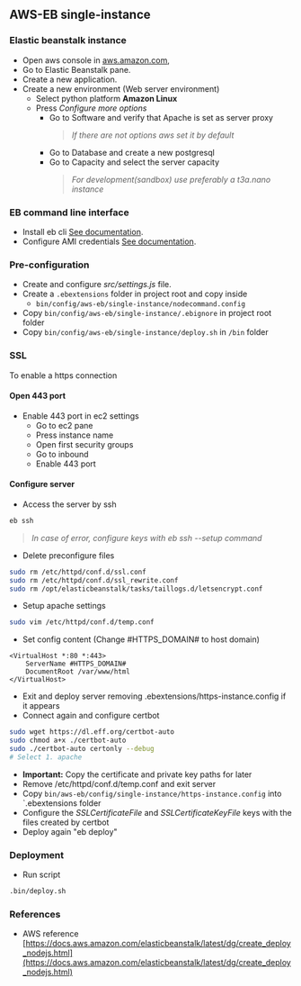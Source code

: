 ## AWS-EB single-instance

### Elastic beanstalk instance

-   Open aws console in [aws.amazon.com](https://aws.amazon.com),
-   Go to Elastic Beanstalk pane.
-   Create a new application.
-   Create a new environment (Web server environment)
    -   Select python platform **Amazon Linux**
    -   Press *Configure more options* 
        -   Go to Software and verify that Apache is set as server proxy
            >   *If there are not options aws set it by default*
        -   Go to Database and create a new postgresql
        -   Go to Capacity and select the server capacity
            >   *For development(sandbox) use preferably a t3a.nano instance*
   
### EB command line interface

-   Install eb cli [See documentation](https://docs.aws.amazon.com/es_es/elasticbeanstalk/latest/dg/eb-cli3-install.html).
-   Configure AMI credentials [See documentation](https://docs.aws.amazon.com/es_es/general/latest/gr/managing-aws-access-keys.html).

### Pre-configuration

-   Create and configure *src/settings.js* file.
-   Create a `.ebextensions` folder in project root and copy inside
    -   `bin/config/aws-eb/single-instance/nodecommand.config`
-   Copy `bin/config/aws-eb/single-instance/.ebignore` in project root folder
-   Copy `bin/config/aws-eb/single-instance/deploy.sh` in `/bin` folder

### SSL

To enable a https connection

#### Open 443 port 

-   Enable 443 port in ec2 settings
    -   Go to ec2 pane 
    -   Press instance name
    -   Open first security groups
    -   Go to inbound
    -   Enable 443 port

#### Configure server

-   Access the server by ssh
```bash
eb ssh
```
>   *In case of error, configure keys with eb ssh --setup command*

-   Delete preconfigure files
```bash
sudo rm /etc/httpd/conf.d/ssl.conf
sudo rm /etc/httpd/conf.d/ssl_rewrite.conf
sudo rm /opt/elasticbeanstalk/tasks/taillogs.d/letsencrypt.conf
```

-   Setup apache settings
```bash
sudo vim /etc/httpd/conf.d/temp.conf
```
-   Set config content (Change #HTTPS_DOMAIN# to host domain)
```
<VirtualHost *:80 *:443>
	ServerName #HTTPS_DOMAIN#
	DocumentRoot /var/www/html
</VirtualHost>
```
-   Exit and deploy server removing .ebextensions/https-instance.config if it appears
-   Connect again and configure certbot
```bash
sudo wget https://dl.eff.org/certbot-auto
sudo chmod a+x ./certbot-auto
sudo ./certbot-auto certonly --debug
# Select 1. apache
```
-    **Important:** Copy the certificate and private key paths for later
-    Remove /etc/httpd/conf.d/temp.conf and exit server
-    Copy `bin/aws-eb/config/single-instance/https-instance.config` into `.ebextensions folder
-    Configure the *SSLCertificateFile* and *SSLCertificateKeyFile* keys with the files created by certbot
-    Deploy again "eb deploy"


### Deployment

-   Run script
```bash
.bin/deploy.sh
```

### References
-   AWS reference [https://docs.aws.amazon.com/elasticbeanstalk/latest/dg/create_deploy_nodejs.html](https://docs.aws.amazon.com/elasticbeanstalk/latest/dg/create_deploy_nodejs.html)